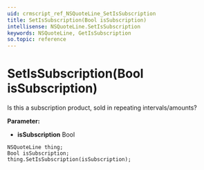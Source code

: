 ```yaml
---
uid: crmscript_ref_NSQuoteLine_SetIsSubscription
title: SetIsSubscription(Bool isSubscription)
intellisense: NSQuoteLine.SetIsSubscription
keywords: NSQuoteLine, GetIsSubscription
so.topic: reference
---
```


# SetIsSubscription(Bool isSubscription)

Is this a subscription product, sold in repeating intervals/amounts?

**Parameter:** 
* **isSubscription** Bool

```crmscript
NSQuoteLine thing;
Bool isSubscription;
thing.SetIsSubscription(isSubscription);
```

